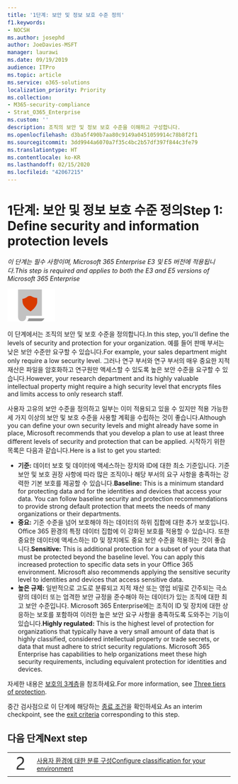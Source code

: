 ```yaml
---
title: '1단계: 보안 및 정보 보호 수준 정의'
f1.keywords:
- NOCSH
ms.author: josephd
author: JoeDavies-MSFT
manager: laurawi
ms.date: 09/19/2019
audience: ITPro
ms.topic: article
ms.service: o365-solutions
localization_priority: Priority
ms.collection:
- M365-security-compliance
- Strat_O365_Enterprise
ms.custom: ''
description: 조직의 보안 및 정보 보호 수준을 이해하고 구성합니다.
ms.openlocfilehash: d3ba5f490b7aa80c9149a0451059914c78b8f2f1
ms.sourcegitcommit: 3dd9944a6070a7f35c4bc2b57df397f844c3fe79
ms.translationtype: HT
ms.contentlocale: ko-KR
ms.lasthandoff: 02/15/2020
ms.locfileid: "42067215"
---
```

# <a name="step-1-define-security-and-information-protection-levels"></a><span data-ttu-id="d62b4-103">1단계: 보안 및 정보 보호 수준 정의</span><span class="sxs-lookup"><span data-stu-id="d62b4-103">Step 1: Define security and information protection levels</span></span>

<span data-ttu-id="d62b4-104">*이 단계는 필수 사항이며, Microsoft 365 Enterprise E3 및 E5 버전에 적용됩니다.*</span><span class="sxs-lookup"><span data-stu-id="d62b4-104">*This step is required and applies to both the E3 and E5 versions of Microsoft 365 Enterprise*</span></span>

![6단계: 정보 보호](../media/deploy-foundation-infrastructure/infoprotection_icon-small.png)

<span data-ttu-id="d62b4-106">이 단계에서는 조직의 보안 및 보호 수준을 정의합니다.</span><span class="sxs-lookup"><span data-stu-id="d62b4-106">In this step, you'll define the levels of security and protection for your organization.</span></span> <span data-ttu-id="d62b4-107">예를 들어 판매 부서는 낮은 보안 수준만 요구할 수 있습니다.</span><span class="sxs-lookup"><span data-stu-id="d62b4-107">For example, your sales department might only require a low security level.</span></span> <span data-ttu-id="d62b4-108">그러나 연구 부서와 연구 부서의 매우 중요한 지적 재산은 파일을 암호화하고 연구원만 액세스할 수 있도록 높은 보안 수준을 요구할 수 있습니다.</span><span class="sxs-lookup"><span data-stu-id="d62b4-108">However, your research department and its highly valuable intellectual property might require a high security level that encrypts files and limits access to only research staff.</span></span>

<span data-ttu-id="d62b4-109">사용자 고유의 보안 수준을 정의하고 일부는 이미 적용되고 있을 수 있지만 적용 가능한 세 가지 이상의 보안 및 보호 수준을 사용할 계획을 수립하는 것이 좋습니다.</span><span class="sxs-lookup"><span data-stu-id="d62b4-109">Although you can define your own security levels and might already have some in place, Microsoft recommends that you develop a plan to use at least three different levels of security and protection that can be applied.</span></span> <span data-ttu-id="d62b4-110">시작하기 위한 목록은 다음과 같습니다.</span><span class="sxs-lookup"><span data-stu-id="d62b4-110">Here is a list to get you started:</span></span> 

- <span data-ttu-id="d62b4-p103">**기준:** 데이터 보호 및 데이터에 액세스하는 장치와 ID에 대한 최소 기준입니다. 기준 보안 및 보호 권장 사항에 따라 많은 조직이나 해당 부서의 요구 사항을 충족하는 강력한 기본 보호를 제공할 수 있습니다.</span><span class="sxs-lookup"><span data-stu-id="d62b4-p103">**Baseline:** This is a minimum standard for protecting data and for the identities and devices that access your data. You can follow baseline security and protection recommendations to provide strong default protection that meets the needs of many organizations or their departments.</span></span>
- <span data-ttu-id="d62b4-p104">**중요:** 기준 수준을 넘어 보호해야 하는 데이터의 하위 집합에 대한 추가 보호입니다. Office 365 환경의 특정 데이터 집합에 이 강화된 보호를 적용할 수 있습니다. 또한 중요한 데이터에 액세스하는 ID 및 장치에도 중요 보안 수준을 적용하는 것이 좋습니다.</span><span class="sxs-lookup"><span data-stu-id="d62b4-p104">**Sensitive:** This is additional protection for a subset of your data that must be protected beyond the baseline level. You can apply this increased protection to specific data sets in your Office 365 environment. Microsoft also recommends applying the sensitive security level to identities and devices that access sensitive data.</span></span>
- <span data-ttu-id="d62b4-p105">**높은 규제:** 일반적으로 고도로 분류되고 지적 재산 또는 영업 비밀로 간주되는 극소량의 데이터 또는 엄격한 보안 규정을 준수해야 하는 데이터가 있는 조직에 대한 최고 보안 수준입니다. Microsoft 365 Enterprise에는 조직이 ID 및 장치에 대한 상응하는 보호를 포함하여 이러한 높은 보안 요구 사항을 충족하도록 도와주는 기능이 있습니다.</span><span class="sxs-lookup"><span data-stu-id="d62b4-p105">**Highly regulated:** This is the highest level of protection for organizations that typically have a very small amount of data that is highly classified, considered intellectual property or trade secrets, or data that must adhere to strict security regulations. Microsoft 365 Enterprise has capabilities to help organizations meet these high security requirements, including equivalent protection for identities and devices.</span></span>

<span data-ttu-id="d62b4-118">자세한 내용은 [보호의 3계층](microsoft-365-policies-configurations.md#three-tiers-of-protection)을 참조하세요.</span><span class="sxs-lookup"><span data-stu-id="d62b4-118">For more information, see [Three tiers of protection](microsoft-365-policies-configurations.md#three-tiers-of-protection).</span></span>

<span data-ttu-id="d62b4-119">중간 검사점으로 이 단계에 해당하는 [종료 조건](infoprotect-exit-criteria.md#crit-infoprotect-step1)을 확인하세요.</span><span class="sxs-lookup"><span data-stu-id="d62b4-119">As an interim checkpoint, see the [exit criteria](infoprotect-exit-criteria.md#crit-infoprotect-step1) corresponding to this step.</span></span>

## <a name="next-step"></a><span data-ttu-id="d62b4-120">다음 단계</span><span class="sxs-lookup"><span data-stu-id="d62b4-120">Next step</span></span>

|||
|:-------|:-----|
|![2단계](../media/stepnumbers/Step2.png)|[<span data-ttu-id="d62b4-122">사용자 환경에 대한 분류 구성</span><span class="sxs-lookup"><span data-stu-id="d62b4-122">Configure classification for your environment</span></span>](infoprotect-configure-classification.md)|
